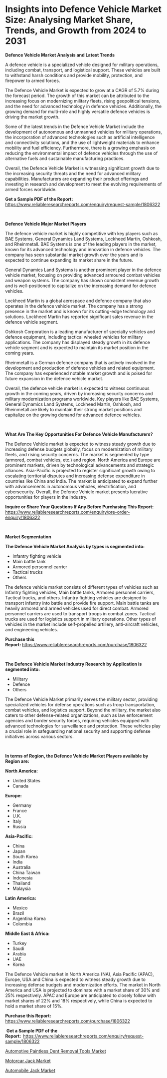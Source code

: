 <p><h1>Insights into Defence Vehicle Market Size: Analysing Market Share, Trends, and Growth from 2024 to 2031</h1></p><p><strong>Defence Vehicle Market Analysis and Latest Trends</strong></p>
<p><p>A defence vehicle is a specialized vehicle designed for military operations, including combat, transport, and logistical support. These vehicles are built to withstand harsh conditions and provide mobility, protection, and firepower to armed forces.</p><p>The Defence Vehicle Market is expected to grow at a CAGR of 5.7% during the forecast period. The growth of this market can be attributed to the increasing focus on modernizing military fleets, rising geopolitical tensions, and the need for advanced technology in defence vehicles. Additionally, the growing demand for multi-role and highly versatile defence vehicles is driving the market growth.</p><p>Some of the latest trends in the Defence Vehicle Market include the development of autonomous and unmanned vehicles for military operations, the incorporation of advanced technologies such as artificial intelligence and connectivity solutions, and the use of lightweight materials to enhance mobility and fuel efficiency. Furthermore, there is a growing emphasis on reducing the environmental impact of defence vehicles through the use of alternative fuels and sustainable manufacturing practices.</p><p>Overall, the Defence Vehicle Market is witnessing significant growth due to the increasing security threats and the need for advanced military capabilities. Manufacturers are expanding their product offerings and investing in research and development to meet the evolving requirements of armed forces worldwide.</p></p>
<p><strong>Get a Sample PDF of the Report:&nbsp;</strong> <a href="https://www.reliableresearchreports.com/enquiry/request-sample/1806322">https://www.reliableresearchreports.com/enquiry/request-sample/1806322</a></p>
<p>&nbsp;</p>
<p><strong>Defence Vehicle Major Market Players</strong></p>
<p><p>The defence vehicle market is highly competitive with key players such as BAE Systems, General Dynamics Land Systems, Lockheed Martin, Oshkosh, and Rheinmetall. BAE Systems is one of the leading players in the market, known for its advanced technology and innovation in defence vehicles. The company has seen substantial market growth over the years and is expected to continue expanding its market share in the future.</p><p>General Dynamics Land Systems is another prominent player in the defence vehicle market, focusing on providing advanced armoured combat vehicles and weapon systems. The company has shown consistent revenue growth and is well-positioned to capitalize on the increasing demand for defence vehicles.</p><p>Lockheed Martin is a global aerospace and defence company that also operates in the defence vehicle market. The company has a strong presence in the market and is known for its cutting-edge technology and solutions. Lockheed Martin has reported significant sales revenue in the defence vehicle segment.</p><p>Oshkosh Corporation is a leading manufacturer of specialty vehicles and defence equipment, including tactical wheeled vehicles for military applications. The company has displayed steady growth in its defence vehicle segment and is expected to maintain its market position in the coming years.</p><p>Rheinmetall is a German defence company that is actively involved in the development and production of defence vehicles and related equipment. The company has experienced notable market growth and is poised for future expansion in the defence vehicle market.</p><p>Overall, the defence vehicle market is expected to witness continuous growth in the coming years, driven by increasing security concerns and military modernization programs worldwide. Key players like BAE Systems, General Dynamics Land Systems, Lockheed Martin, Oshkosh, and Rheinmetall are likely to maintain their strong market positions and capitalize on the growing demand for advanced defence vehicles.</p></p>
<p>&nbsp;</p>
<p><strong>What Are The Key Opportunities For Defence Vehicle Manufacturers?</strong></p>
<p><p>The Defence Vehicle market is expected to witness steady growth due to increasing defense budgets globally, focus on modernization of military fleets, and rising security concerns. The market is segmented by type (armored, combat vehicles, etc.) and region. North America and Europe are prominent markets, driven by technological advancements and strategic alliances. Asia-Pacific is projected to register significant growth owing to escalating territorial disputes and increasing defense expenditure in countries like China and India. The market is anticipated to expand further with advancements in autonomous vehicles, electrification, and cybersecurity. Overall, the Defence Vehicle market presents lucrative opportunities for players in the industry.</p></p>
<p><strong>Inquire or Share Your Questions If Any Before Purchasing This Report:</strong> <a href="https://www.reliableresearchreports.com/enquiry/pre-order-enquiry/1806322">https://www.reliableresearchreports.com/enquiry/pre-order-enquiry/1806322</a></p>
<p>&nbsp;</p>
<p><strong>Market Segmentation</strong></p>
<p><strong>The Defence Vehicle Market Analysis by types is segmented into:</strong></p>
<p><ul><li>Infantry fighting vehicle</li><li>Main battle tank</li><li>Armored personnel carrier</li><li>Tactical trucks</li><li>Others</li></ul></p>
<p><p>The defence vehicle market consists of different types of vehicles such as Infantry fighting vehicles, Main battle tanks, Armored personnel carriers, Tactical trucks, and others. Infantry fighting vehicles are designed to transport infantry into battle and provide fire support. Main battle tanks are heavily armored and armed vehicles used for direct combat. Armored personnel carriers are used to transport troops in combat zones. Tactical trucks are used for logistics support in military operations. Other types of vehicles in the market include self-propelled artillery, anti-aircraft vehicles, and engineering vehicles.</p></p>
<p><strong>Purchase this Report:&nbsp;</strong><a href="https://www.reliableresearchreports.com/purchase/1806322">https://www.reliableresearchreports.com/purchase/1806322</a></p>
<p>&nbsp;</p>
<p><strong>The Defence Vehicle Market Industry Research by Application is segmented into:</strong></p>
<p><ul><li>Military</li><li>Defence</li><li>Others</li></ul></p>
<p><p>The Defence Vehicle Market primarily serves the military sector, providing specialized vehicles for defense operations such as troop transportation, combat vehicles, and logistics support. Beyond the military, the market also caters to other defense-related organizations, such as law enforcement agencies and border security forces, requiring vehicles equipped with advanced technologies for surveillance and protection. These vehicles play a crucial role in safeguarding national security and supporting defense initiatives across various sectors.</p></p>
<p>&nbsp;</p>
<p><strong>In terms of Region, the Defence Vehicle Market Players available by Region are:</strong></p>
<p>
    <p> <strong> North America: </strong>
        <ul>
            <li>United States</li>
            <li>Canada</li>
        </ul>
        </p> 
    <p> <strong> Europe: </strong>
        <ul>
            <li>Germany</li>
            <li>France</li>
            <li>U.K.</li>
            <li>Italy</li>
            <li>Russia</li>
        </ul>
        </p> 
    <p> <strong> Asia-Pacific: </strong>
        <ul>
            <li>China</li>
            <li>Japan</li>
            <li>South Korea</li>
            <li>India</li>
            <li>Australia</li>
            <li>China Taiwan</li>
            <li>Indonesia</li>
            <li>Thailand</li>
            <li>Malaysia</li>
        </ul>
        </p> 
    <p> <strong> Latin America: </strong>
        <ul>
            <li>Mexico</li>
            <li>Brazil</li>
            <li>Argentina Korea</li>
            <li>Colombia</li>
        </ul>
        </p> 
    <p> <strong> Middle East & Africa: </strong>
        <ul>
            <li>Turkey</li>
            <li>Saudi</li>
            <li>Arabia</li>
            <li>UAE</li>
            <li>Korea</li>
        </ul>
    </p>
    </p>
<p><p>The Defence Vehicle market in North America (NA), Asia Pacific (APAC), Europe, USA and China is expected to witness steady growth due to increasing defense budgets and modernization efforts. The market in North America and USA is projected to dominate with a market share of 30% and 25% respectively. APAC and Europe are anticipated to closely follow with market shares of 22% and 18% respectively, while China is expected to hold a market share of 15%.</p></p>
<p><strong>Purchase this Report: </strong><a href="https://www.reliableresearchreports.com/purchase/1806322">https://www.reliableresearchreports.com/purchase/1806322</a></p>
<p>&nbsp;<strong>Get a Sample PDF of the Report:&nbsp;&nbsp;</strong><a href="https://www.reliableresearchreports.com/enquiry/request-sample/1806322">https://www.reliableresearchreports.com/enquiry/request-sample/1806322</a></p>
<p><strong></strong></p>
<p><p><a href="https://github.com/danielneavesallisons03mba/Market-Research-Report-List-1/blob/main/automotive-paintless-dent-removal-tools-market.md">Automotive Paintless Dent Removal Tools Market</a></p><p><a href="https://github.com/dimitrishawkinswaynenp91rgz/Market-Research-Report-List-1/blob/main/motorcar-jack-market.md">Motorcar Jack Market</a></p><p><a href="https://github.com/changoleonlaverguenzanoexiste/Market-Research-Report-List-2/blob/main/automobile-jack-market.md">Automobile Jack Market</a></p></p>